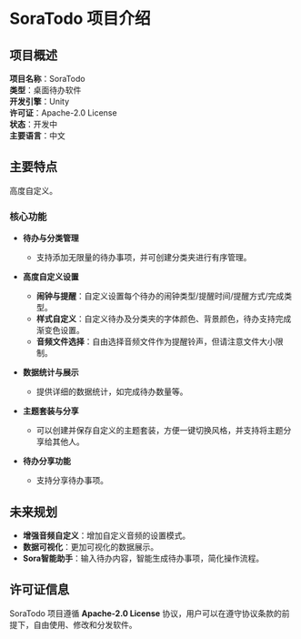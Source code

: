 # SoraTodo 项目介绍

## 项目概述

**项目名称**：SoraTodo  
**类型**：桌面待办软件  
**开发引擎**：Unity  
**许可证**：Apache-2.0 License  
**状态**：开发中  
**主要语言**：中文

## 主要特点

高度自定义。

### 核心功能

- **待办与分类管理**
  - 支持添加无限量的待办事项，并可创建分类夹进行有序管理。

- **高度自定义设置**
  - **闹钟与提醒**：自定义设置每个待办的闹钟类型/提醒时间/提醒方式/完成类型。
  - **样式自定义**：自定义待办及分类夹的字体颜色、背景颜色，待办支持完成渐变色设置。
  - **音频文件选择**：自由选择音频文件作为提醒铃声，但请注意文件大小限制。

- **数据统计与展示**
  - 提供详细的数据统计，如完成待办数量等。

- **主题套装与分享**
  - 可以创建并保存自定义的主题套装，方便一键切换风格，并支持将主题分享给其他人。

- **待办分享功能**
  - 支持分享待办事项。

## 未来规划

- **增强音频自定义**：增加自定义音频的设置模式。
- **数据可视化**：更加可视化的数据展示。
- **Sora智能助手**：输入待办内容，智能生成待办事项，简化操作流程。

## 许可证信息

SoraTodo 项目遵循 **Apache-2.0 License** 协议，用户可以在遵守协议条款的前提下，自由使用、修改和分发软件。